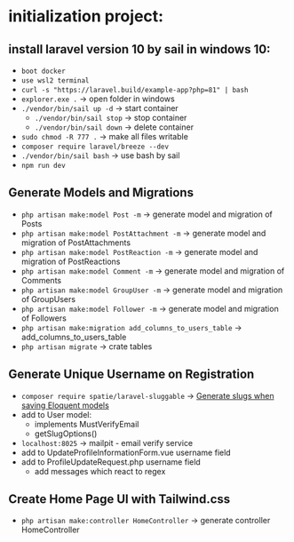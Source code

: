 # initialization project: 

## install laravel version 10 by sail in windows 10:

- `boot docker`
- `use wsl2 terminal`
- `curl -s "https://laravel.build/example-app?php=81" | bash`
- `explorer.exe .` -> open folder in windows
- `./vendor/bin/sail up -d` -> start container
  - `./vendor/bin/sail stop` -> stop container
  - `./vendor/bin/sail down` -> delete container
- `sudo chmod -R 777 .` -> make all files writable
- `composer require laravel/breeze --dev`
- `./vendor/bin/sail bash` -> use bash by sail
- `npm run dev`

## Generate Models and Migrations

- `php artisan make:model Post -m` -> generate model and migration of Posts
- `php artisan make:model PostAttachment -m` -> generate model and migration of PostAttachments
- `php artisan make:model PostReaction -m` -> generate model and migration of PostReactions
- `php artisan make:model Comment -m` -> generate model and migration of Comments
- `php artisan make:model GroupUser -m` -> generate model and migration of GroupUsers
- `php artisan make:model Follower -m` -> generate model and migration of Followers
- `php artisan make:migration add_columns_to_users_table` -> add_columns_to_users_table
- `php artisan migrate` -> crate tables

## Generate Unique Username on Registration

- `composer require spatie/laravel-sluggable` ->  [Generate slugs when saving Eloquent models](https://github.com/spatie/laravel-sluggable)
- add to User model:
  - implements MustVerifyEmail
  - getSlugOptions()
- `localhost:8025` -> mailpit - email verify service  
- add to UpdateProfileInformationForm.vue username field
- add to ProfileUpdateRequest.php username field
  - add messages which react to regex

## Create Home Page UI with Tailwind.css

- `php artisan make:controller HomeController` -> generate controller HomeController




